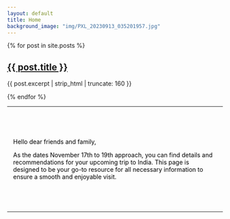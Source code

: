 ```yaml
---
layout: default
title: Home
background_image: "img/PXL_20230913_035201957.jpg"
---
```


<div class="home">
  {% for post in site.posts %}
    <div class="post-summary">
      <h2>
        <a href="{{ post.url | relative_url }}">{{ post.title }}</a>
      </h2>
      <p>{{ post.excerpt | strip_html | truncate: 160 }}</p>
    </div>
  {% endfor %}
</div>

--------
&nbsp;

<div style="position: relative; z-index: 2; color: #000; padding: 1em;">

Hello dear friends and family,

As the dates November 17th to 19th approach, you can find details and recommendations for your upcoming trip to India. This page is designed to be your go-to resource for all necessary information to ensure a smooth and enjoyable visit.

&nbsp;
</div>

-------------------------
&nbsp;
&nbsp;
&nbsp;
&nbsp;
